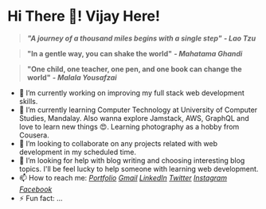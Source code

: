 <link rel="stylesheet" href="https://use.fontawesome.com/releases/v5.6.1/css/all.css" integrity="sha384-gfdkjb5BdAXd+lj+gudLWI+BXq4IuLW5IT+brZEZsLFm++aCMlF1V92rMkPaX4PP" crossorigin="anonymous">

# Hi There 👋! Vijay Here!

> **_"A journey of a thousand miles begins with a single step"_** **_- Lao Tzu_**

> **"In a gentle way, you can shake the world"** **_- Mahatama Ghandi_**

> **"One child, one teacher, one pen, and one book can change the world"** **_- Malala Yousafzai_**

- 🔭 I’m currently working on improving my full stack web development skills.
- 🌱 I’m currently learning Computer Technology at University of Computer Studies, Mandalay. Also wanna explore Jamstack, AWS, GraphQL and love to learn new things 😍. Learning photography as a hobby from Cousera.
- 👯 I’m looking to collaborate on any projects related with web development in my scheduled time.
- 🤔 I’m looking for help with blog writing and choosing interesting blog topics. I'll be feel lucky to help someone with learning web development.
- 📫 How to reach me: [<i class="fas fa-globe">Portfolio</i>](https://vijaykumarktg.tech) [<i class="fas fa-envelope">Gmail</i>](mailto:vijaykumarktg18@gmail.com) [<i class="fab fa-linkedin-in">LinkedIn</i>](https://www.linkedin.com/in/vijay-kumar-b74573166/) [<i class="fab fa-twitter">Twitter</i>](https://twitter.com/vijaykumarktg18) [<i class="fab fa-instagram">Instagram</i>](https://www.instagram.com/vijaykumarktg18/) [<i class="fab fa-facebook-f">Facebook</i>](https://web.facebook.com/profile.php?id=100022369323480)
- ⚡ Fun fact: ...
